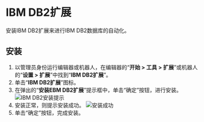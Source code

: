 # IBM DB2扩展
安装IBM DB2扩展来进行IBM DB2数据库的自动化。

## 安装

1. 以管理员身份运行编辑器或机器人，在编辑器的“**开始 > 工具 > 扩展**”或机器人的“**设置 > 扩展**”中找到“**IBM DB2扩展**”。
2. 单击“**IBM DB2扩展**”图标。
3. 在弹出的“**安装EBM DB2扩展**”提示框中，单击“确定”按钮，进行安装。
   ![IBM DB2安装提示](https://docimages.blob.core.chinacloudapi.cn/images/Activities/ibmdb220210105.png)
4. 安装正常，则提示安装成功。
   ![安装成功 ](https://docimages.blob.core.chinacloudapi.cn/images/Activities/tips20210105.png)  
5. 单击“确定”按钮，完成安装。